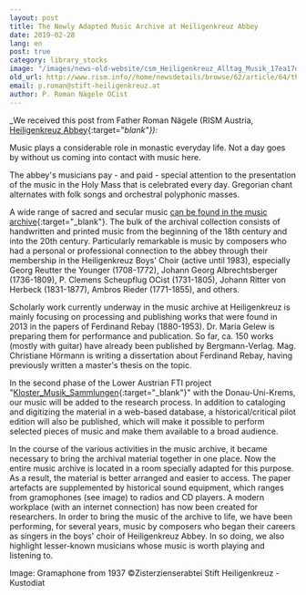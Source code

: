 ```yaml
---
layout: post
title: The Newly Adapted Music Archive at Heiligenkreuz Abbey
date: 2019-02-28
lang: en
post: true
category: library_stocks
image: "/images/news-old-website/csm_Heiligenkreuz_Alltag_Musik_17ea17de3a.jpg"
old_url: http://www.rism.info//home/newsdetails/browse/62/article/64/the-newly-adapted-music-archive-at-heiligenkreuz-abbey.html
email: p.roman@stift-heiligenkreuz.at
author: P. Roman Nägele OCist
---
```



_We received this post from Father Roman Nägele (RISM Austria, [Heiligenkreuz Abbey](https://www.stift-heiligenkreuz.org/){:target="_blank"}):_

Music plays a considerable role in monastic everyday life. Not a day goes by without us coming into contact with music here.

The abbey's musicians pay - and paid - special attention to the presentation of the music in the Holy Mass that is celebrated every day. Gregorian chant alternates with folk songs and orchestral polyphonic masses.

A wide range of sacred and secular music [can be found in the music archive](https://opac.rism.info/search?View=rism&siglum=A-HE&Language=en){:target="_blank"}. The bulk of the archival collection consists of handwritten and printed music from the beginning of the 18th century and into the 20th century. Particularly remarkable is music by composers who had a personal or professional connection to the abbey through their membership in the Heiligenkreuz Boys' Choir (active until 1983), especially Georg Reutter the Younger (1708-1772), Johann Georg Albrechtsberger (1736-1809), P. Clemens Scheupflug OCist (1731-1805), Johann Ritter von Herbeck (1831-1877), Ambros Rieder (1771-1855), and others.

Scholarly work currently underway in the music archive at Heiligenkreuz is mainly focusing on processing and publishing works that were found in 2013 in the papers of Ferdinand Rebay (1880-1953). Dr. Maria Gelew is preparing them for performance and publication. So far, ca. 150 works (mostly with guitar) have already been published by Bergmann-Verlag. Mag. Christiane Hörmann is writing a dissertation about Ferdinand Rebay, having previously written a master's thesis on the topic.

In the second phase of the Lower Austrian FTI project "[Kloster\_Musik\_Sammlungen](https://klostermusiksammlungen.at/){:target="_blank"}" with the Donau-Uni-Krems, our music will be added to the research process. In addition to cataloging and digitizing the material in a web-based database, a historical/critical pilot edition will also be published, which will make it possible to perform selected pieces of music and make them available to a broad audience.

In the course of the various activities in the music archive, it became necessary to bring the archival material together in one place. Now the entire music archive is located in a room specially adapted for this purpose. As a result, the material is better arranged and easier to access. The paper artefacts are supplemented by historical sound equipment, which ranges from gramophones (see image) to radios and CD players. A modern workplace (with an internet connection) has now been created for researchers. In order to bring the music of the archive to life, we have been performing, for several years, music by composers who began their careers as singers in the boys' choir of Heiligenkreuz Abbey. In so doing, we also highlight lesser-known musicians whose music is worth playing and listening to.

Image: Gramaphone from 1937
©Zisterzienserabtei Stift Heiligenkreuz - Kustodiat



<script type="text/javascript">var switchTo5x=true;</script><script type="text/javascript" src="http://w.sharethis.com/button/buttons.js"></script><script type="text/javascript">stLight.options({publisher: "9b601438-1ce1-49d8-bfd7-9cff5df54c17", doNotHash: false, doNotCopy: false, hashAddressBar: false});</script>